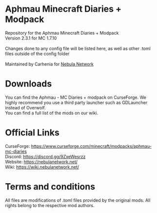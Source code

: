 # Aphmau Minecraft Diaries + Modpack
Repository for the Aphmau Minecraft Diaries + Modpack <br />
Version 2.3.1 for MC 1.7.10  <br />
<br /> Changes done to any config file will be listed here, as well as other .toml files outside of the config folder  <br />
<br />
Maintained by Carhenia for [Nebula Network](https://nebulanetwork.net) <br />
# Downloads
You can find the Aphmau - MC Diaries + modpack on CurseForge. We highly recommend you use a third party launcher such as GDLauncher instead of Overwolf. <br />
You can find a full list of the mods on our wiki. 
# Official Links
CurseForge: https://www.curseforge.com/minecraft/modpacks/aphmau-mc-diaries <br />
Discord: https://discord.gg/9ZxeWesrzz <br />
Website: https://nebulanetwork.net/ <br />
Wiki: https://wiki.nebulanetwork.net/ <br />
# Terms and conditions
All files are modifications of .toml files provided by the original mods. All rights belong to the respective mod authors. 